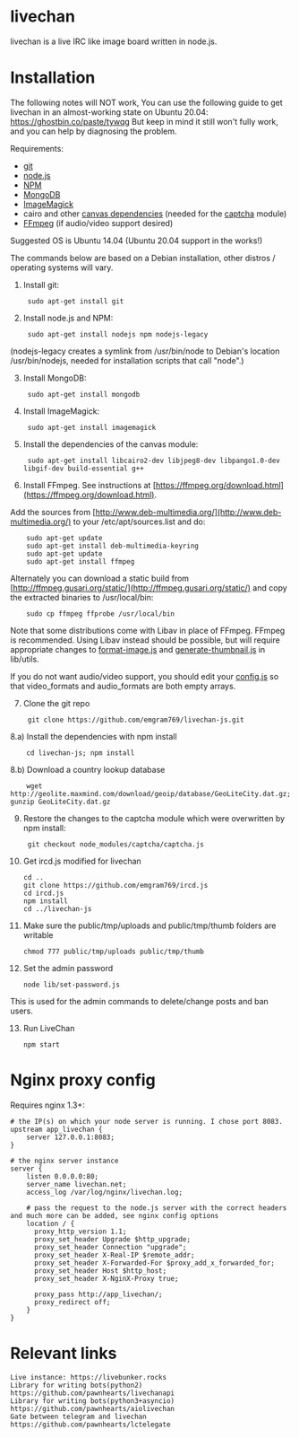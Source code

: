livechan
====

livechan is a live IRC like image board written in node.js.

Installation
====

The following notes will NOT work, You can use the following guide to get livechan in an almost-working state on Ubuntu 20.04: https://ghostbin.co/paste/tywqg
But keep in mind it still won't fully work, and you can help by diagnosing the problem.

Requirements:
- [git](http://git-scm.com/)
- [node.js](http://nodejs.org/)
- [NPM](https://npmjs.org/)
- [MongoDB](http://www.mongodb.org/)
- [ImageMagick](http://imagemagick.org/script/index.php)
- cairo and other [canvas dependencies](https://github.com/LearnBoost/node-canvas/wiki/_pages) (needed for the [captcha](https://npmjs.org/package/captcha) module)
- [FFmpeg](https://ffmpeg.org/) (if audio/video support desired)

Suggested OS is Ubuntu 14.04 (Ubuntu 20.04 support in the works!)

The commands below are based on a Debian installation, other distros / operating systems will vary.
1) Install git:

        sudo apt-get install git

2) Install node.js and NPM:

        sudo apt-get install nodejs npm nodejs-legacy

(nodejs-legacy creates a symlink from /usr/bin/node to Debian's location /usr/bin/nodejs, needed for installation scripts that call "node".)

3) Install MongoDB:

        sudo apt-get install mongodb

4) Install ImageMagick:

        sudo apt-get install imagemagick

5) Install the dependencies of the canvas module:

        sudo apt-get install libcairo2-dev libjpeg8-dev libpango1.0-dev libgif-dev build-essential g++

6) Install FFmpeg. See instructions at [https://ffmpeg.org/download.html](https://ffmpeg.org/download.html).

Add the sources from [http://www.deb-multimedia.org/](http://www.deb-multimedia.org/) to your /etc/apt/sources.list and do:

        sudo apt-get update
        sudo apt-get install deb-multimedia-keyring
        sudo apt-get update
        sudo apt-get install ffmpeg

Alternately you can download a static build from [http://ffmpeg.gusari.org/static/](http://ffmpeg.gusari.org/static/) and copy the extracted binaries to /usr/local/bin:

        sudo cp ffmpeg ffprobe /usr/local/bin

Note that some distributions come with Libav in place of FFmpeg. FFmpeg is recommended. Using Libav instead should be possible, but will require appropriate changes to [format-image.js](https://github.com/emgram769/livechan-js/blob/master/lib/utils/format-image.js) and [generate-thumbnail.js](https://github.com/emgram769/livechan-js/blob/master/lib/utils/generate-thumbnail.js) in lib/utils.

If you do not want audio/video support, you should edit your [config.js](https://github.com/emgram769/livechan-js/blob/master/config.js) so that video_formats and audio_formats are both empty arrays.

7) Clone the git repo

        git clone https://github.com/emgram769/livechan-js.git

8.a) Install the dependencies with npm install

        cd livechan-js; npm install

8.b) Download a country lookup database

        wget http://geolite.maxmind.com/download/geoip/database/GeoLiteCity.dat.gz; gunzip GeoLiteCity.dat.gz

9) Restore the changes to the captcha module which were overwritten by npm install:

        git checkout node_modules/captcha/captcha.js
    
10) Get ircd.js modified for livechan

        cd ..
        git clone https://github.com/emgram769/ircd.js
        cd ircd.js
        npm install
        cd ../livechan-js

11) Make sure the public/tmp/uploads and public/tmp/thumb folders are writable

        chmod 777 public/tmp/uploads public/tmp/thumb

12) Set the admin password

        node lib/set-password.js

This is used for the admin commands to delete/change posts and ban users.

13) Run LiveChan

        npm start

Nginx proxy config
====
Requires nginx 1.3+:

```nginx
# the IP(s) on which your node server is running. I chose port 8083.
upstream app_livechan {
    server 127.0.0.1:8083;
}

# the nginx server instance
server {
    listen 0.0.0.0:80;
    server_name livechan.net;
    access_log /var/log/nginx/livechan.log;

    # pass the request to the node.js server with the correct headers and much more can be added, see nginx config options
    location / {
      proxy_http_version 1.1;
      proxy_set_header Upgrade $http_upgrade;
      proxy_set_header Connection "upgrade";
      proxy_set_header X-Real-IP $remote_addr;
      proxy_set_header X-Forwarded-For $proxy_add_x_forwarded_for;
      proxy_set_header Host $http_host;
      proxy_set_header X-NginX-Proxy true;

      proxy_pass http://app_livechan/;
      proxy_redirect off;
    }
}
```

Relevant links
====
    Live instance: https://livebunker.rocks
    Library for writing bots(python2) https://github.com/pawnhearts/livechanapi
    Library for writing bots(python3+asyncio) https://github.com/pawnhearts/aiolivechan
    Gate between telegram and livechan https://github.com/pawnhearts/lctelegate

